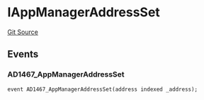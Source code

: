 # IAppManagerAddressSet
[Git Source](https://github.com/thrackle-io/tron/blob/a32755ef70ede3dfc3a49e226e4b15ac07a36ebd/src/common/IEvents.sol)


## Events
### AD1467_AppManagerAddressSet

```solidity
event AD1467_AppManagerAddressSet(address indexed _address);
```

